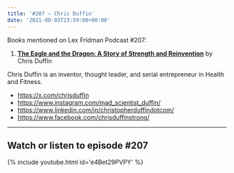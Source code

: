 ```yaml
---
title: '#207 – Chris Duffin'
date: '2021-08-03T23:59:00+00:00'
---
```


Books mentioned on Lex Fridman Podcast #207:

1. <b><a href="https://amzn.to/3C0eJ6U" target="_blank" rel="sponsored noopener noreferrer">The Eagle and the Dragon: A Story of Strength and Reinvention</a></b> by Chris Duffin

<!--more-->

Chris Duffin is an inventor, thought leader, and serial entrepreneur in Health and Fitness.

- <a href="https://x.com/chrisduffin" target="_blank">https://x.com/chrisduffin</a>
- <a href="https://www.instagram.com/mad_scientist_duffin/" target="_blank">https://www.instagram.com/mad_scientist_duffin/</a>
- <a href="https://www.linkedin.com/in/christopherduffindotcom/" target="_blank">https://www.linkedin.com/in/christopherduffindotcom/</a>
- <a href="https://www.facebook.com/chrisduffinstrong/" target="_blank">https://www.facebook.com/chrisduffinstrong/</a>

- - - - - -

## Watch or listen to episode #207

{% include youtube.html id='e4Bet29PVPY' %}